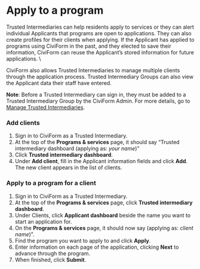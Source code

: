 # Apply to a program

Trusted Intermediaries can help residents apply to services or they can alert individual Applicants that programs are open to applications. They can also create profiles for their clients when applying. If the Applicant has applied to programs using CiviForm in the past, and they elected to save their information, CiviForm can reuse the Applicant’s stored information for future applications. \\

CiviForm also allows Trusted Intermediaries to manage multiple clients through the application process. Trusted Intermediary Groups can also view the Applicant data their staff have entered.

**Note**: Before a Trusted Intermediary can sign in, they must be added to a Trusted Intermediary Group by the CiviForm Admin. For more details, go to [Manage Trusted Intermediaries](../civiform-admin-guide/manage-trusted-intermediaries.md).

### Add clients

1. Sign in to CiviForm as a Trusted Intermediary.
2. At the top of the **Programs & services** page, it should say “Trusted intermediary dashboard (applying as: _your name_)”
3. Click **Trusted intermediary dashboard**.
4. Under **Add client**, fill in the Applicant information fields and click **Add**.\
   The new client appears in the list of clients.

### Apply to a program for a client

1. Sign in to CiviForm as a Trusted Intermediary.
2. At the top of the **Programs & services** page, click **Trusted intermediary dashboard**.
3. Under Clients, click **Applicant dashboard** beside the name you want to start an application for.
4. On the **Programs & services** page, it should now say (applying as: _client name_)”.
5. Find the program you want to apply to and click **Apply**.
6. Enter information on each page of the application, clicking **Next** to advance through the program.
7. When finished, click **Submit**.
